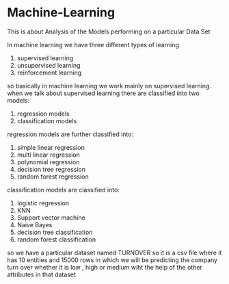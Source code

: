 # Machine-Learning
This is about Analysis of the Models performing on a particular Data Set

In machine learning we have three different types of learning
1. supervised learning
2. unsupervised learning
3. reinforcement learning

so basically in machine learning we work mainly on supervised learning.
when we talk about supervised learning there are classified into two models:
1. regression models
2. classification models

regression models are further classified into:
1. simple linear regression
2. multi linear regression
3. polynomial regression
4. decision tree regression
5. random forest regression

classification models are classified into:
1. logistic regression
2. KNN
3. Support vector machine
4. Naive Bayes
5. decision tree classification
6. random forest classification

so we have a particular dataset named TURNOVER so it is a csv file where it has 10 entities and 15000 rows in which we will be predicting the company turn over whether it is low , high or medium wiht the help of the other attributes in that dataset

